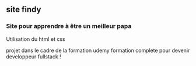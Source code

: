 ## site findy

### Site pour apprendre à être un meilleur papa 


Utilisation du html et css 

projet dans le cadre de la formation udemy formation complete pour devenir developpeur fullstack !